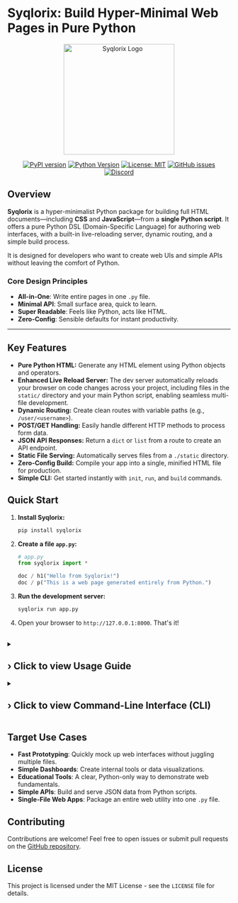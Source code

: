 # Syqlorix: Build Hyper-Minimal Web Pages in Pure Python

<p align="center">
  <img src="https://raw.githubusercontent.com/Syqlorix/Syqlorix/main/syqlorix-logo.svg" alt="Syqlorix Logo" width="250"/>
</p>
<div align="center">

[![PyPI version](https://badge.fury.io/py/syqlorix.svg)](https://badge.fury.io/py/syqlorix)
[![Python Version](https://img.shields.io/pypi/pyversions/syqlorix.svg)](https://pypi.org/project/syqlorix/)
[![License: MIT](https://img.shields.io/badge/License-MIT-blue.svg)](https://github.com/Syqlorix/Syqlorix/blob/main/LICENSE)
[![GitHub issues](https://img.shields.io/github/issues/Syqlorix/Syqlorix)](https://github.com/Syqlorix/Syqlorix/issues)
[![Discord](https://img.shields.io/discord/1056887212207259668?label=discord&logo=discord)](https://discord.gg/KN8qZh5c98)

</div>

## Overview

**Syqlorix** is a hyper-minimalist Python package for building full HTML documents—including **CSS** and **JavaScript**—from a **single Python script**. It offers a pure Python DSL (Domain-Specific Language) for authoring web interfaces, with a built-in live-reloading server, dynamic routing, and a simple build process.

It is designed for developers who want to create web UIs and simple APIs without leaving the comfort of Python.

### Core Design Principles

*   **All-in-One**: Write entire pages in one `.py` file.
*   **Minimal API**: Small surface area, quick to learn.
*   **Super Readable**: Feels like Python, acts like HTML.
*   **Zero-Config**: Sensible defaults for instant productivity.

---

## Key Features

*   **Pure Python HTML:** Generate any HTML element using Python objects and operators.
*   **Enhanced Live Reload Server:** The dev server automatically reloads your browser on code changes across your project, including files in the `static/` directory and your main Python script, enabling seamless multi-file development.
*   **Dynamic Routing:** Create clean routes with variable paths (e.g., `/user/<username>`).
*   **POST/GET Handling:** Easily handle different HTTP methods to process form data.
*   **JSON API Responses:** Return a `dict` or `list` from a route to create an API endpoint.
*   **Static File Serving:** Automatically serves files from a `./static` directory.
*   **Zero-Config Build:** Compile your app into a single, minified HTML file for production.
*   **Simple CLI:** Get started instantly with `init`, `run`, and `build` commands.

## Quick Start

1.  **Install Syqlorix:**
    ```bash
    pip install syqlorix
    ```

2.  **Create a file `app.py`:**
    ```python
    # app.py
    from syqlorix import *

    doc / h1("Hello from Syqlorix!")
    doc / p("This is a web page generated entirely from Python.")
    ```

3.  **Run the development server:**
    ```bash
    syqlorix run app.py
    ```

4.  Open your browser to `http://127.0.0.1:8000`. That's it!

<br/>

<details>
  <summary><h2><strong>› Click to view Usage Guide</strong></h2></summary>

### Serving Static Files

Create a folder named `static` in your project directory. Any files inside it (e.g., `static/logo.png`, `static/custom.css`) will be served automatically from the root URL path.

```python
# Reference a static file in your code
doc / img(src="/logo.png", alt="My Logo")
doc / link(rel="stylesheet", href="/custom.css")
```

*Changes to any files within the `static` directory (e.g., `custom.css`, `logo.png`) will automatically trigger a live reload in your browser.*

### Dynamic Routing

Define routes with variable sections using `<var_name>` syntax. The captured values are available in `request.path_params`.

```python
@doc.route('/user/<username>')
def user_profile(request):
    username = request.path_params.get('username', 'Guest')
    return h1(f"Hello, {username}!")
```

### Handling Forms & POST Requests

Specify which HTTP methods a route accepts with the `methods` argument. The `request` object contains `form_data` for form submissions.

```python
@doc.route('/message', methods=['GET', 'POST'])
def message_form(request):
    if request.method == 'POST':
        user_message = request.form_data.get('message', 'nothing')
        return h1(f"You sent: '{user_message}'")
    
    # On GET request, show the form
    return form(
        input_(type="text", name="message"), # Use input_ to avoid conflict
        button("Submit"),
        method="POST"
    )
```

### Returning JSON for APIs

Simply return a Python dictionary or list from a route to create a JSON API. Syqlorix automatically sets the correct `Content-Type` header.

```python
@doc.route('/api/health')
def health_check(request):
    return {"status": "ok", "method": request.method}
```

</details>

<details>
  <summary><h2><strong>› Click to view Command-Line Interface (CLI)</strong></h2></summary>

Syqlorix comes with a simple and powerful CLI.

*   #### `syqlorix init [filename]`
    Creates a new project file with a helpful template to get you started. Automatically ensures the filename ends with `.py` (e.g., `syqlorix init my_app` creates `my_app.py`, `syqlorix init page.html` creates `page.html.py`). Defaults to `app.py`.
    ```bash
    syqlorix init my_cool_app
    ```
    (This will create `my_cool_app.py`)

*   #### `syqlorix run <file>`
    Runs the live-reloading development server. It will automatically find an open port if the default is busy.
    *   `--port <number>`: Specify a starting port (defaults to 8000).
    *   `--no-reload`: Disable the live-reload feature.
    ```bash
    syqlorix run app.py --port 8080
    ```

*   #### `syqlorix build <file>`
    Builds a single, static HTML file from your script's default state. This command does not execute routes.
    *   `--output <filename>` or `-o <filename>`: Set the output file name.
    *   `--minify`: Minifies the HTML and any inline CSS/JS for production.
    ```bash
    syqlorix build main.py -o index.html --minify
    ```

</details>

## Target Use Cases

*   **Fast Prototyping**: Quickly mock up web interfaces without juggling multiple files.
*   **Simple Dashboards**: Create internal tools or data visualizations.
*   **Educational Tools**: A clear, Python-only way to demonstrate web fundamentals.
*   **Simple APIs**: Build and serve JSON data from Python scripts.
*   **Single-File Web Apps**: Package an entire web utility into one `.py` file.

## Contributing

Contributions are welcome! Feel free to open issues or submit pull requests on the [GitHub repository](https://github.com/Syqlorix/Syqlorix).

## License

This project is licensed under the MIT License - see the `LICENSE` file for details.
